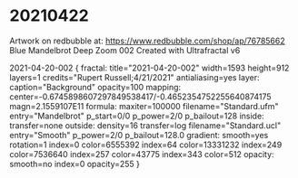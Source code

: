 # 20210422
Artwork on redbubble at: https://www.redbubble.com/shop/ap/76785662
Blue Mandelbrot Deep Zoom 002
Created with Ultrafractal v6

2021-04-20-002 {
fractal:
  title="2021-04-20-002" width=1593 height=912 layers=1
  credits="Rupert Russell;4/21/2021" antialiasing=yes
layer:
  caption="Background" opacity=100
mapping:
  center=-0.6745898607297849538417/-0.4652354752255640874175
  magn=2.1559107E11
formula:
  maxiter=100000 filename="Standard.ufm" entry="Mandelbrot"
  p_start=0/0 p_power=2/0 p_bailout=128
inside:
  transfer=none
outside:
  density=16 transfer=log filename="Standard.ucl" entry="Smooth"
  p_power=2/0 p_bailout=128.0
gradient:
  smooth=yes rotation=1 index=0 color=6555392 index=64 color=13331232
  index=249 color=7536640 index=257 color=43775 index=343 color=512
opacity:
  smooth=no index=0 opacity=255
}
